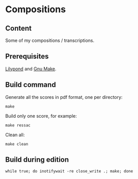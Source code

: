 # Compositions

## Content

Some of my compositions / transcriptions.

## Prerequisites

[Lilypond][lilypond] and [Gnu Make][make].

## Build command

Generate all the scores in pdf format, one per directory:

    make

Build only one score, for example:

    make ressac

Clean all:

    make clean

## Build during edition

    while true; do inotifywait -re close_write .; make; done

[lilypond]: http://lilypond.org/
[make]: https://www.gnu.org/software/make/
